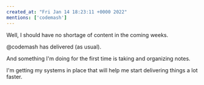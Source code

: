 ```yaml
---
created_at: "Fri Jan 14 18:23:11 +0000 2022"
mentions: ['codemash']
---
```


Well, I should have no shortage of content in the coming weeks.

@codemash has delivered (as usual).

And something I'm doing for the first time is taking and organizing notes. 

I'm getting my systems in place that will help me start delivering things a lot faster.